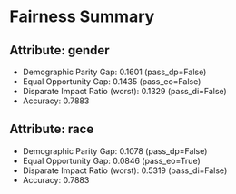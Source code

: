 # Fairness Summary

## Attribute: gender
- Demographic Parity Gap: 0.1601 (pass_dp=False)
- Equal Opportunity Gap: 0.1435 (pass_eo=False)
- Disparate Impact Ratio (worst): 0.1329 (pass_di=False)
- Accuracy: 0.7883

## Attribute: race
- Demographic Parity Gap: 0.1078 (pass_dp=False)
- Equal Opportunity Gap: 0.0846 (pass_eo=True)
- Disparate Impact Ratio (worst): 0.5319 (pass_di=False)
- Accuracy: 0.7883
